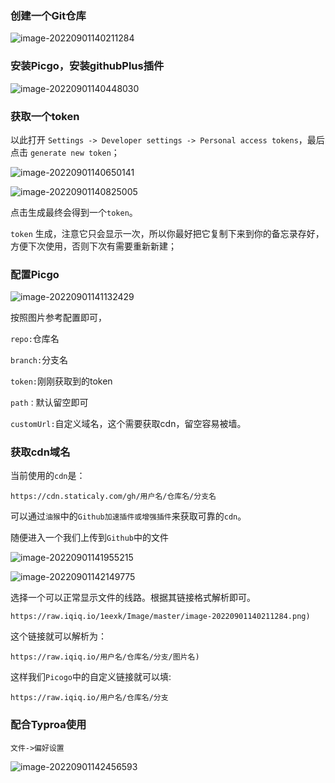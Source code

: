 ### 创建一个Git仓库

![image-20220901140211284](https://cdn.staticaly.com/gh/1eexk/Image/master/image-20220901140211284.png)

### 安装Picgo，安装githubPlus插件

![image-20220901140448030](https://cdn.staticaly.com/gh/1eexk/Image/master/image-20220901140448030.png)

### 获取一个token

以此打开 `Settings -> Developer settings -> Personal access tokens`，最后点击 `generate new token`；

![image-20220901140650141](https://cdn.staticaly.com/gh/1eexk/Image/master/image-20220901140650141.png)

![image-20220901140825005](https://cdn.staticaly.com/gh/1eexk/Image/master/image-20220901140825005.png)

点击生成最终会得到一个`token`。

`token` 生成，注意它只会显示一次，所以你最好把它复制下来到你的备忘录存好，方便下次使用，否则下次有需要重新新建；

### 配置Picgo

![image-20220901141132429](https://cdn.staticaly.com/gh/1eexk/Image/master/image-20220901141132429.png)

按照图片参考配置即可，

`repo:`仓库名

`branch:`分支名

`token:`刚刚获取到的token

`path：`默认留空即可

`customUrl:`自定义域名，这个需要获取cdn，留空容易被墙。

### 获取cdn域名

当前使用的`cdn`是：

`https://cdn.staticaly.com/gh/用户名/仓库名/分支名`



可以通过`油猴`中的`Github加速插件或增强插件`来获取可靠的`cdn`。

随便进入一个我们上传到`Github`中的文件

![image-20220901141955215](https://cdn.staticaly.com/gh/1eexk/Image/master/image-20220901141955215.png)

![image-20220901142149775](https://cdn.staticaly.com/gh/1eexk/Image/master/image-20220901142149775.png)

选择一个可以正常显示文件的线路。根据其链接格式解析即可。

`https://raw.iqiq.io/1eexk/Image/master/image-20220901140211284.png)`

这个链接就可以解析为：

`https://raw.iqiq.io/用户名/仓库名/分支/图片名)`

这样我们`Picogo`中的自定义链接就可以填:

``https://raw.iqiq.io/用户名/仓库名/分支``

### 配合Typroa使用

`文件->偏好设置`

![image-20220901142456593](https://cdn.staticaly.com/gh/1eexk/Image/master/image-20220901142456593.png)
